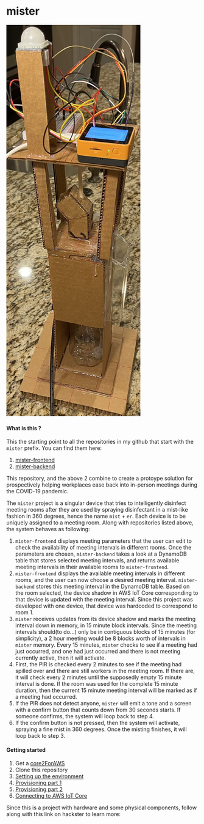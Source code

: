 # mister

![mister device](/imgs/mister.png)

#### What is this ?

This the starting point to all the repositories in my github that start with the `mister` prefix. You can find them here:

1. [mister-frontend](https://github.com/daxlar/mister-frontend)
2. [mister-backend](https://github.com/daxlar/mister-backend)

This repository, and the above 2 combine to create a protoype solution for prospectively helping workplaces ease back into in-person meetings during the COVID-19 pandemic.

The `mister` project is a singular device that tries to intelligently disinfect meeting rooms after they are used by spraying disinfectant in a mist-like fashion in 360 degrees, hence the name `mist` + `er`. Each device is to be uniquely assigned to a meeting room. Along with repositories listed above, the system behaves as following:

1. `mister-frontend` displays meeting parameters that the user can edit to check the availability of meeting intervals in different rooms. Once the parameters are chosen, `mister-backend` takes a look at a DynamoDB table that stores selected meeting intervals, and returns available meeting intervals in their available rooms to `mister-frontend`.
2. `mister-frontend` displays the available meeting intervals in different rooms, and the user can now choose a desired meeting interval. `mister-backend` stores this meeting interval in the DynamoDB table. Based on the room selected, the device shadow in AWS IoT Core corresponding to that device is updated with the meeting interval. Since this project was developed with one device, that device was hardcoded to correspond to room 1.
3. `mister` receives updates from its device shadow and marks the meeting interval down in memory, in 15 minute block intervals. Since the meeting intervals should(to do...) only be in contiguous blocks of 15 minutes (for simplicity), a 2 hour meeting would be 8 blocks worth of intervals in `mister` memory. Every 15 minutes, `mister` checks to see if a meeting had just occurred, and one had just occurred and there is not meeting currently active, then it will activate.
4. First, the PIR is checked every 2 minutes to see if the meeting had spilled over and there are still workers in the meeting room. If there are, it will check every 2 minutes until the supposedly empty 15 minute interval is done. If the room was used for the complete 15 minute duration, then the current 15 minute meeting interval will be marked as if a meeting had occurred.
5. If the PIR does not detect anyone, `mister` will emit a tone and a screen with a confirm button that counts down from 30 seconds starts. If someone confirms, the system will loop back to step 4.
6. If the confirm button is not pressed, then the system will activate, spraying a fine mist in 360 degrees. Once the misting finishes, it will loop back to step 3.

#### Getting started

1. Get a [core2ForAWS](https://www.amazon.com/M5Stack-Core2-ESP32-Development-EduKit/dp/B08VGRZYJR)
2. Clone this repository
3. [Setting up the environment](https://edukit.workshop.aws/en/getting-started/prerequisites.html)
4. [Provisioning part 1](https://edukit.workshop.aws/en/blinky-hello-world/prerequisites.html)
5. [Provisioning part 2](https://edukit.workshop.aws/en/blinky-hello-world/device-provisioning.html)
6. [Connecting to AWS IoT Core](https://edukit.workshop.aws/en/blinky-hello-world/connecting-to-aws.html)

Since this is a project with hardware and some physical components, follow along with this link on hackster to learn more:
